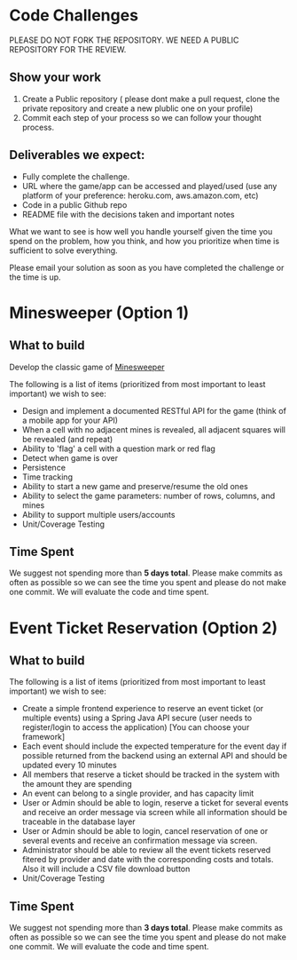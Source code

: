 # Code Challenges

PLEASE DO NOT FORK THE REPOSITORY. WE NEED A PUBLIC REPOSITORY FOR THE REVIEW. 

## Show your work

1.  Create a Public repository ( please dont make a pull request, clone the private repository and create a new plublic one on your profile)
2.  Commit each step of your process so we can follow your thought process.

## Deliverables we expect:
* Fully complete the challenge. 
* URL where the game/app can be accessed and played/used (use any platform of your preference: heroku.com, aws.amazon.com, etc)
* Code in a public Github repo
* README file with the decisions taken and important notes

What we want to see is how well you handle yourself given the time you spend on the problem, how you think, and how you prioritize when time is sufficient to solve everything.

Please email your solution as soon as you have completed the challenge or the time is up.

# Minesweeper (Option 1)

## What to build

Develop the classic game of [Minesweeper](https://en.wikipedia.org/wiki/Minesweeper_(video_game))

The following is a list of items (prioritized from most important to least important) we wish to see:
* Design and implement  a documented RESTful API for the game (think of a mobile app for your API)
* When a cell with no adjacent mines is revealed, all adjacent squares will be revealed (and repeat)
* Ability to 'flag' a cell with a question mark or red flag
* Detect when game is over
* Persistence
* Time tracking
* Ability to start a new game and preserve/resume the old ones
* Ability to select the game parameters: number of rows, columns, and mines
* Ability to support multiple users/accounts
* Unit/Coverage Testing
 
## Time Spent
We suggest not spending more than **5 days total**.  Please make commits as often as possible so we can see the time you spent and please do not make one commit.  We will evaluate the code and time spent.
 
# Event Ticket Reservation (Option 2)

## What to build

The following is a list of items (prioritized from most important to least important) we wish to see:

* Create a simple  frontend experience to reserve an event ticket (or multiple events) using a Spring Java API secure (user needs to register/login to access the application)  [You can choose your framework]
* Each event should include the expected temperature for the event day if possible returned from the backend using an external API and should be updated every 10 minutes
* All members that reserve a ticket should be tracked in the system with the amount they are spending
* An event can belong to a single provider, and has capacity limit
* User or Admin should be able to login, reserve a ticket for several events and receive an order message via screen while all information should be traceable in the database layer
* User or Admin should be able to login, cancel reservation of one or several events and receive an confirmation message via screen.
* Administrator should be able to review all the event tickets reserved fitered by provider and date with the corresponding costs and totals. Also it will include a CSV file download button
* Unit/Coverage Testing

## Time Spent
We suggest not spending more than **3 days total**.  Please make commits as often as possible so we can see the time you spent and please do not make one commit.  We will evaluate the code and time spent.
 

